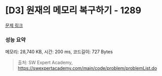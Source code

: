 # [D3] 원재의 메모리 복구하기 - 1289 

[문제 링크](https://swexpertacademy.com/main/code/problem/problemDetail.do?contestProbId=AV19AcoKI9sCFAZN) 

### 성능 요약

메모리: 28,740 KB, 시간: 200 ms, 코드길이: 727 Bytes



> 출처: SW Expert Academy, https://swexpertacademy.com/main/code/problem/problemList.do